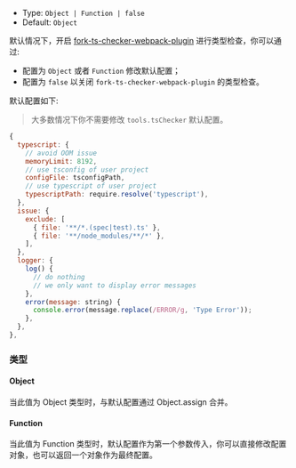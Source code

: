 - Type: `Object | Function | false`
- Default: `Object`

默认情况下，开启 [fork-ts-checker-webpack-plugin](https://github.com/TypeStrong/fork-ts-checker-webpack-plugin) 进行类型检查，你可以通过:

- 配置为 `Object` 或者 `Function` 修改默认配置；
- 配置为 `false` 以关闭 `fork-ts-checker-webpack-plugin` 的类型检查。

默认配置如下:

> 大多数情况下你不需要修改 `tools.tsChecker` 默认配置。

```js
{
  typescript: {
    // avoid OOM issue
    memoryLimit: 8192,
    // use tsconfig of user project
    configFile: tsconfigPath,
    // use typescript of user project
    typescriptPath: require.resolve('typescript'),
  },
  issue: {
    exclude: [
      { file: '**/*.(spec|test).ts' },
      { file: '**/node_modules/**/*' },
    ],
  },
  logger: {
    log() {
      // do nothing
      // we only want to display error messages
    },
    error(message: string) {
      console.error(message.replace(/ERROR/g, 'Type Error'));
    },
  },
},
```

### 类型

#### Object

当此值为 Object 类型时，与默认配置通过 Object.assign 合并。

#### Function

当此值为 Function 类型时，默认配置作为第一个参数传入，你可以直接修改配置对象，也可以返回一个对象作为最终配置。
